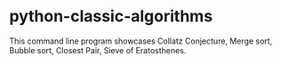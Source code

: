 # python-classic-algorithms
This command line program showcases Collatz Conjecture, Merge sort, Bubble sort, Closest Pair, Sieve of Eratosthenes.
